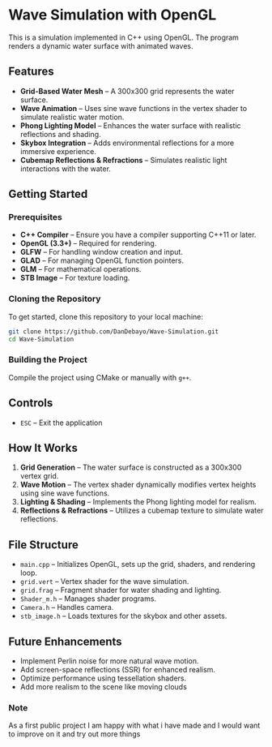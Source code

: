# Wave Simulation with OpenGL

This is a simulation implemented in C++ using OpenGL. The program renders a dynamic water surface with animated waves.

## Features
- **Grid-Based Water Mesh** – A 300x300 grid represents the water surface.
- **Wave Animation** – Uses sine wave functions in the vertex shader to simulate realistic water motion.
- **Phong Lighting Model** – Enhances the water surface with realistic reflections and shading.
- **Skybox Integration** – Adds environmental reflections for a more immersive experience.
- **Cubemap Reflections & Refractions** – Simulates realistic light interactions with the water.

## Getting Started

### Prerequisites
- **C++ Compiler** – Ensure you have a compiler supporting C++11 or later.
- **OpenGL (3.3+)** – Required for rendering.
- **GLFW** – For handling window creation and input.
- **GLAD** – For managing OpenGL function pointers.
- **GLM** – For mathematical operations.
- **STB Image** – For texture loading.

### Cloning the Repository
To get started, clone this repository to your local machine:
```bash
git clone https://github.com/DanDebayo/Wave-Simulation.git
cd Wave-Simulation
```

### Building the Project
Compile the project using CMake or manually with `g++`.

## Controls
- `ESC` – Exit the application

## How It Works
1. **Grid Generation** – The water surface is constructed as a 300x300 vertex grid.
2. **Wave Motion** – The vertex shader dynamically modifies vertex heights using sine wave functions.
3. **Lighting & Shading** – Implements the Phong lighting model for realism.
4. **Reflections & Refractions** – Utilizes a cubemap texture to simulate water reflections.

## File Structure
- `main.cpp` – Initializes OpenGL, sets up the grid, shaders, and rendering loop.
- `grid.vert` – Vertex shader for the wave simulation.
- `grid.frag` – Fragment shader for water shading and lighting.
- `Shader_m.h` – Manages shader programs.
- `Camera.h` – Handles camera.
- `stb_image.h` – Loads textures for the skybox and other assets.

## Future Enhancements
- Implement Perlin noise for more natural wave motion.
- Add screen-space reflections (SSR) for enhanced realism.
- Optimize performance using tessellation shaders.
- Add more realism to the scene like moving clouds

### Note
As a first public project I am happy with what i have made and I would want to improve on it and try out more things

